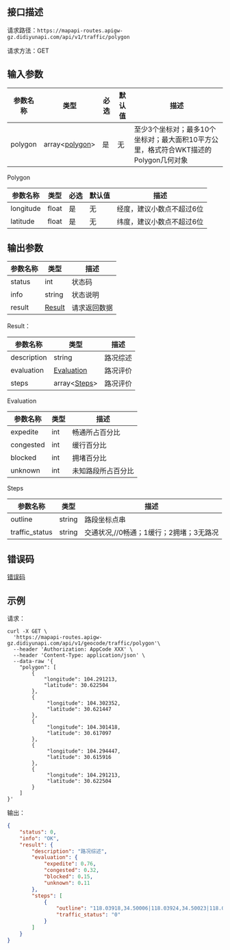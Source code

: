 ## 接口描述
请求路径：`https://mapapi-routes.apigw-gz.didiyunapi.com/api/v1/traffic/polygon`

请求方法：GET
## 输入参数
|参数名称 |类型 | 必选 | 默认值 | 描述|
|--------|-----|-----|-----|-----|
|polygon | array<[polygon](#Polygon)>| 是 | 无 | 至少3个坐标对；最多10个坐标对；最大面积10平方公里，格式符合WKT描述的Polygon几何对象 |

<span id="Polygon"></span>
Polygon

|参数名称 |类型| 必选 | 默认值 | 描述|
|--------|-----|-----|-----|-----|
|longitude  | float  | 是   | 无 | 经度，建议小数点不超过6位 |
|latitude   | float  | 是   | 无 | 纬度，建议小数点不超过6位 |

## 输出参数
|参数名称  | 类型 | 描述|
|--------|-----|-----|
|status | int  |状态码 |
|info|string|状态说明	|
|result | [Result](#Result)|请求返回数据 |

<span id="Result"></span>
Result：

|参数名称  | 类型 | 描述 |
|--------|-----|-----|
|description   | string  |路况综述|
|evaluation   |  [Evaluation](#Evaluation)  |路况评价 |
|steps   |  array<[Steps](#Steps)>  |路况评价 |

<span id="Evaluation"></span>
Evaluation

|参数名称  | 类型 | 描述 |
|--------|-----|-----|
|expedite   | int  |畅通所占百分比|
|congested   |  int  |缓行百分比 |
|blocked   |  int |拥堵百分比 |
|unknown   | int |未知路段所占百分比 |

<span id="Steps"></span>
Steps

|参数名称  | 类型 | 描述 |
|--------|-----|-----|
|outline   | string  |路段坐标点串|
|traffic_status   | string   |交通状况,//0畅通；1缓行；2拥堵；3无路况 |

## 错误码
[错误码](/static/apimarket-docs/services/地图开放平台/错误码.md#errorCode)

## 示例

请求：
``` shell
curl -X GET \
  'https://mapapi-routes.apigw-gz.didiyunapi.com/api/v1/geocode/traffic/polygon'\
  --header 'Authorization: AppCode XXX' \
  --header 'Content-Type: application/json' \
  --data-raw '{
    "polygon": [
        {
            "longitude": 104.291213,
            "latitude": 30.622504
        },
        {
             "longitude": 104.302352,
             "latitude": 30.621447
        },
        {
             "longitude": 104.301418,
             "latitude": 30.617097
        },
        {
             "longitude": 104.294447,
             "latitude": 30.615916
        },
        {
             "longitude": 104.291213,
             "latitude": 30.622504
        }
    ]
}'
```
输出：
``` json
{
    "status": 0,
    "info": "OK",
    "result": {
        "description": "路况综述",
        "evaluation": {
            "expedite": 0.76,
            "congested": 0.32,
            "blocked": 0.15,
            "unknown": 0.11
        },
        "steps": [
            {
                "outline": "118.03918,34.50006|118.03924,34.50023|118.04052,34.50384|118.03919,34.50408",
                "traffic_status": "0"
            }
        ]
    }
}
```

